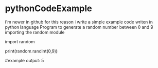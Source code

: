 # pythonCodeExample
i'm newer in github for this reason i write a simple example code writen in python language
Program to generate a random number between 0 and 9
importing the random module

import random

print(random.randint(0,9))

#example output: 5
